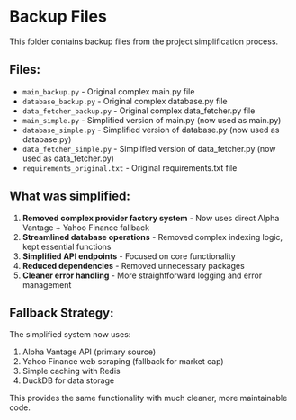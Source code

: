 # Backup Files

This folder contains backup files from the project simplification process.

## Files:

- `main_backup.py` - Original complex main.py file
- `database_backup.py` - Original complex database.py file  
- `data_fetcher_backup.py` - Original complex data_fetcher.py file
- `main_simple.py` - Simplified version of main.py (now used as main.py)
- `database_simple.py` - Simplified version of database.py (now used as database.py)
- `data_fetcher_simple.py` - Simplified version of data_fetcher.py (now used as data_fetcher.py)
- `requirements_original.txt` - Original requirements.txt file

## What was simplified:

1. **Removed complex provider factory system** - Now uses direct Alpha Vantage + Yahoo Finance fallback
2. **Streamlined database operations** - Removed complex indexing logic, kept essential functions
3. **Simplified API endpoints** - Focused on core functionality
4. **Reduced dependencies** - Removed unnecessary packages
5. **Cleaner error handling** - More straightforward logging and error management

## Fallback Strategy:

The simplified system now uses:
1. Alpha Vantage API (primary source)
2. Yahoo Finance web scraping (fallback for market cap)
3. Simple caching with Redis
4. DuckDB for data storage

This provides the same functionality with much cleaner, more maintainable code.
